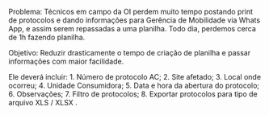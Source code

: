 Problema:
Técnicos em campo da OI perdem muito tempo postando print de protocolos e dando informações para Gerência de Mobilidade via Whats App, e assim serem repassadas a uma planilha. Todo dia, perdemos cerca de 1h fazendo planilha. 

Objetivo:
Reduzir drasticamente o tempo de criação de planilha e passar informações com maior facilidade. 

Ele deverá incluir: 
    1. Número de protocolo AC;
    2. Site afetado;
    3. Local onde ocorreu;
    4. Unidade Consumidora;
    5. Data e hora da abertura do protocolo;
    6. Observações;
    7. Filtro de protocolos;
    8. Exportar protocolos para tipo de arquivo XLS / XLSX .

